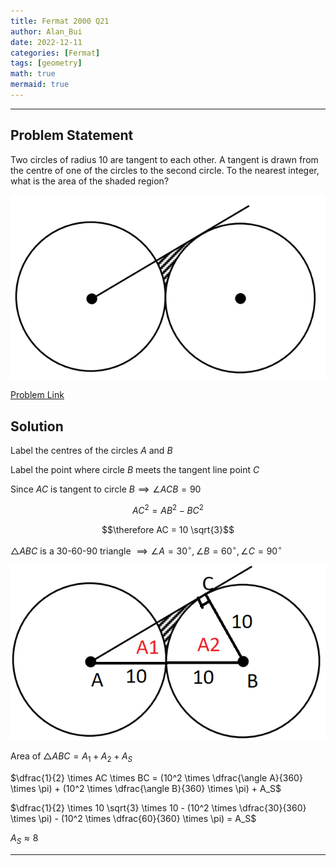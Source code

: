 ```yaml
---
title: Fermat 2000 Q21
author: Alan_Bui
date: 2022-12-11
categories: [Fermat]
tags: [geometry]
math: true
mermaid: true
---
```


---
## Problem Statement
Two circles of radius 10 are tangent to each other. A tangent is drawn from the centre of one of the circles to the second circle. To the nearest integer, what is the area of the shaded region?

![Problem Diagram](/assets/diagrams/fermat2000q21.png)

[Problem Link](https://cemc.uwaterloo.ca/contests/past_contests/2000/2000FermatContest.pdf)

## Solution

Label the centres of the circles $A$ and $B$

Label the point where circle $B$ meets the tangent line point $C$

Since $AC$ is tangent to circle $B \implies \angle ACB = 90$

$$AC^2 = AB^2 - BC^2$$

$$\therefore AC = 10 \sqrt{3}$$

$\triangle ABC$ is a 30-60-90 triangle $\implies \angle A = 30^{\circ}, \angle B = 60^{\circ}, \angle C = 90^{\circ}$

![Problem Diagram](/assets/diagrams/fermat2000q21-1.png)

Area of $\triangle ABC = A_1 + A_2 + A_S$

$\dfrac{1}{2} \times AC \times BC = (10^2 \times \dfrac{\angle A}{360} \times \pi) + (10^2 \times \dfrac{\angle B}{360} \times \pi) + A_S$

$\dfrac{1}{2} \times 10 \sqrt{3} \times 10 - (10^2 \times \dfrac{30}{360} \times \pi) - (10^2 \times \dfrac{60}{360} \times \pi) = A_S$

$A_S \approx 8$

---